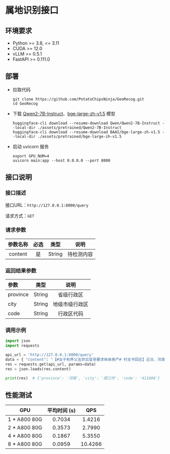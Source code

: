 # 属地识别接口
## 环境要求
- Python >= 3.8, <= 3.11
- CUDA >= 12.0
- vLLM >= 0.5.1
- FastAPI >= 0.111.0

## 部署
- 拉取代码
  ``` shell
  git clone https://github.com/PotatoChipsNinja/GeoRecog.git
  cd GeoRecog
  ```
- 下载 [Qwen2-7B-Instruct](https://huggingface.co/Qwen/Qwen2-7B-Instruct)、[bge-large-zh-v1.5](https://huggingface.co/BAAI/bge-large-zh-v1.5) 模型
  ``` shell
  huggingface-cli download --resume-download Qwen/Qwen2-7B-Instruct --local-dir ./assets/pretrained/Qwen2-7B-Instruct
  huggingface-cli download --resume-download BAAI/bge-large-zh-v1.5 --local-dir ./assets/pretrained/bge-large-zh-v1.5
  ```
- 启动 uvicorn 服务
  ``` shell
  export GPU_NUM=4
  uvicorn main:app --host 0.0.0.0 --port 8000
  ```

## 接口说明
### 接口描述
接口URL：`http://127.0.0.1:8000/query`

请求方式：`GET`

### 请求参数
| 参数名称 | 必选 | 类型 | 说明 |
| :-: | :-: | :-: | :-: |
| content | 是 | String | 待检测内容 |

### 返回结果参数
| 参数 | 类型 | 说明 |
| :- | :-: | :-: |
| province | String | 省级行政区 |
| city | String | 地级市级行政区 |
| code | String | 行政区代码 |

### 调用示例
``` python
import json
import requests

api_url = 'http://127.0.0.1:8000/query'
data = { "content": "【#女子称养父去世后堂哥要求继承房产# 村支书回应】近日，河南周口一女子发视频称，堂哥“霸占”养父的房子土地。女子表示，养父2019年去世，因自己是女性，由堂哥在葬礼仪式上摔盆送养父下葬，于是堂哥要求继承养父的房子和土地。" }
res = requests.get(api_url, params=data)
res = json.loads(res.content)

print(res)  # {'province': '河南', 'city': '周口市', 'code': '411600'}
```

## 性能测试
| GPU | 平均时间 (s) | QPS |
|:-:|:-:|:-:|
| 1 * A800 80G | 0.7034 | 1.4216 |
| 2 * A800 80G | 0.3573 | 2.7990 |
| 4 * A800 80G | 0.1867 | 5.3550 |
| 8 * A800 80G | 0.0959 | 10.4266 |
